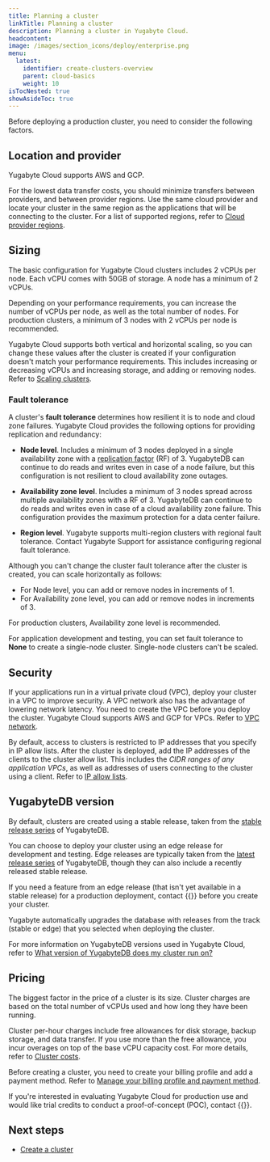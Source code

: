 ```yaml
---
title: Planning a cluster
linkTitle: Planning a cluster
description: Planning a cluster in Yugabyte Cloud.
headcontent:
image: /images/section_icons/deploy/enterprise.png
menu:
  latest:
    identifier: create-clusters-overview
    parent: cloud-basics
    weight: 10
isTocNested: true
showAsideToc: true
---
```


Before deploying a production cluster, you need to consider the following factors.

## Location and provider

Yugabyte Cloud supports AWS and GCP.

For the lowest data transfer costs, you should minimize transfers between providers, and between provider regions. Use the same cloud provider and locate your cluster in the same region as the applications that will be connecting to the cluster. For a list of supported regions, refer to [Cloud provider regions](../../release-notes/#cloud-provider-regions).

## Sizing

The basic configuration for Yugabyte Cloud clusters includes 2 vCPUs per node. Each vCPU comes with 50GB of storage. A node has a minimum of 2 vCPUs.

Depending on your performance requirements, you can increase the number of vCPUs per node, as well as the total number of nodes. For production clusters, a minimum of 3 nodes with 2 vCPUs per node is recommended.

Yugabyte Cloud supports both vertical and horizontal scaling, so you can change these values after the cluster is created if your configuration doesn't match your performance requirements. This includes increasing or decreasing vCPUs and increasing storage, and adding or removing nodes. Refer to [Scaling clusters](../../cloud-clusters/configure-clusters/).

### Fault tolerance

A cluster's **fault tolerance** determines how resilient it is to node and cloud zone failures. Yugabyte Cloud provides the following options for providing replication and redundancy:

- **Node level**. Includes a minimum of 3 nodes deployed in a single availability zone with a [replication factor](../../../architecture/docdb-replication/replication/) (RF) of 3. YugabyteDB can continue to do reads and writes even in case of a node failure, but this configuration is not resilient to cloud availability zone outages.

- **Availability zone level**. Includes a minimum of 3 nodes spread across multiple availability zones with a RF of 3. YugabyteDB can continue to do reads and writes even in case of a cloud availability zone failure. This configuration provides the maximum protection for a data center failure.

- **Region level**. Yugabyte supports multi-region clusters with regional fault tolerance. Contact Yugabyte Support for assistance configuring regional fault tolerance.

Although you can't change the cluster fault tolerance after the cluster is created, you can scale horizontally as follows:

- For Node level, you can add or remove nodes in increments of 1.
- For Availability zone level, you can add or remove nodes in increments of 3.

For production clusters, Availability zone level is recommended.

For application development and testing, you can set fault tolerance to **None** to create a single-node cluster. Single-node clusters can't be scaled.

## Security

If your applications run in a virtual private cloud (VPC), deploy your cluster in a VPC to improve security. A VPC network also has the advantage of lowering network latency. You need to create the VPC before you deploy the cluster. Yugabyte Cloud supports AWS and GCP for VPCs. Refer to [VPC network](../../cloud-secure-clusters/cloud-vpcs/).

By default, access to clusters is restricted to IP addresses that you specify in IP allow lists. After the cluster is deployed, add the IP addresses of the clients to the cluster allow list. This includes the _CIDR ranges of any application VPCs_, as well as addresses of users connecting to the cluster using a client. Refer to [IP allow lists](../../cloud-secure-clusters/add-connections/).

## YugabyteDB version

By default, clusters are created using a stable release, taken from the [stable release series](../../../releases/versioning/#stable-releases) of YugabyteDB.

You can choose to deploy your cluster using an edge release for development and testing. Edge releases are typically taken from the [latest release series](../../../releases/versioning/#latest-releases) of YugabyteDB, though they can also include a recently released stable release.

If you need a feature from an edge release (that isn't yet available in a stable release) for a production deployment, contact {{<support-cloud>}} before you create your cluster.

Yugabyte automatically upgrades the database with releases from the track (stable or edge) that you selected when deploying the cluster.

For more information on YugabyteDB versions used in Yugabyte Cloud, refer to [What version of YugabyteDB does my cluster run on?](../../cloud-faq/#what-version-of-yugabytedb-does-my-cluster-run-on)

## Pricing

The biggest factor in the price of a cluster is its size. Cluster charges are based on the total number of vCPUs used and how long they have been running.

Cluster per-hour charges include free allowances for disk storage, backup storage, and data transfer. If you use more than the free allowance, you incur overages on top of the base vCPU capacity cost. For more details, refer to [Cluster costs](../../cloud-admin/cloud-billing-costs/).

Before creating a cluster, you need to create your billing profile and add a payment method. Refer to [Manage your billing profile and payment method](../../cloud-admin/cloud-billing-profile/).

If you're interested in evaluating Yugabyte Cloud for production use and would like trial credits to conduct a proof-of-concept (POC), contact {{<support-cloud>}}.

## Next steps

- [Create a cluster](../create-clusters/)
